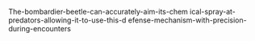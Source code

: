 The-bombardier-beetle-can-accurately-aim-its-chem ical-spray-at-predators-allowing-it-to-use-this-d efense-mechanism-with-precision-during-encounters